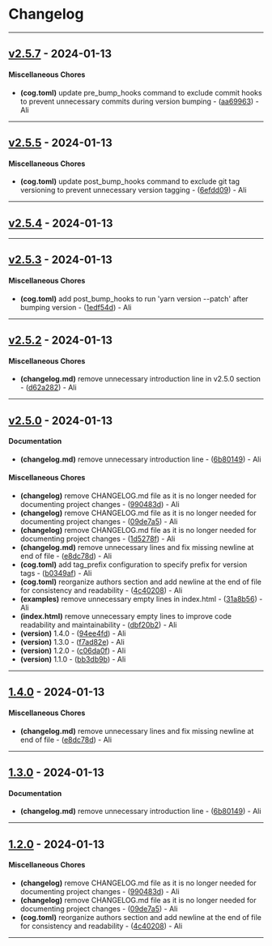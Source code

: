 # Changelog

- - -
## [v2.5.7](https://github.com/alisaitteke/seatmap-canvas/compare/v2.5.6..v2.5.7) - 2024-01-13
#### Miscellaneous Chores
- **(cog.toml)** update pre_bump_hooks command to exclude commit hooks to prevent unnecessary commits during version bumping - ([aa69963](https://github.com/alisaitteke/seatmap-canvas/commit/aa69963c36895adf093fa1b166339685ec877d7b)) - Ali

- - -


## [v2.5.5](https://github.com/alisaitteke/seatmap-canvas/compare/v2.5.4..v2.5.5) - 2024-01-13
#### Miscellaneous Chores
- **(cog.toml)** update post_bump_hooks command to exclude git tag versioning to prevent unnecessary version tagging - ([6efdd09](https://github.com/alisaitteke/seatmap-canvas/commit/6efdd09309886ddd455ff1dcdc0866ea22f75652)) - Ali

- - -

## [v2.5.4](https://github.com/alisaitteke/seatmap-canvas/compare/v2.5.3..v2.5.4) - 2024-01-13

- - -

## [v2.5.3](https://github.com/alisaitteke/seatmap-canvas/compare/v2.5.2..v2.5.3) - 2024-01-13
#### Miscellaneous Chores
- **(cog.toml)** add post_bump_hooks to run 'yarn version --patch' after bumping version - ([1edf54d](https://github.com/alisaitteke/seatmap-canvas/commit/1edf54d81b6660aa72a60f0ae737d176006bb91b)) - Ali

- - -

## [v2.5.2](https://github.com/alisaitteke/seatmap-canvas/compare/v2.5.1..v2.5.2) - 2024-01-13
#### Miscellaneous Chores
- **(changelog.md)** remove unnecessary introduction line in v2.5.0 section - ([d62a282](https://github.com/alisaitteke/seatmap-canvas/commit/d62a2820b703307506d2ffe9267091912e18f0e8)) - Ali

- - -

## [v2.5.0](https://github.com/alisaitteke/seatmap-canvas/compare/v2.4.0..v2.5.0) - 2024-01-13
#### Documentation
- **(changelog.md)** remove unnecessary introduction line - ([6b80149](https://github.com/alisaitteke/seatmap-canvas/commit/6b80149bea74e32692dc3756d43e32f396c87512)) - Ali
#### Miscellaneous Chores
- **(changelog)** remove CHANGELOG.md file as it is no longer needed for documenting project changes - ([990483d](https://github.com/alisaitteke/seatmap-canvas/commit/990483df8021d41f5e2b0963c607e4a1de8d19c0)) - Ali
- **(changelog)** remove CHANGELOG.md file as it is no longer needed for documenting project changes - ([09de7a5](https://github.com/alisaitteke/seatmap-canvas/commit/09de7a5b9968a82d1bca502fb35d620761ef4e0b)) - Ali
- **(changelog)** remove CHANGELOG.md file as it is no longer needed for documenting project changes - ([1d5278f](https://github.com/alisaitteke/seatmap-canvas/commit/1d5278f0904fa56e5c6ab62ddb3b69991f2e7d90)) - Ali
- **(changelog.md)** remove unnecessary lines and fix missing newline at end of file - ([e8dc78d](https://github.com/alisaitteke/seatmap-canvas/commit/e8dc78d925953e0f101f5913d931707b8350b699)) - Ali
- **(cog.toml)** add tag_prefix configuration to specify prefix for version tags - ([b0349af](https://github.com/alisaitteke/seatmap-canvas/commit/b0349afbae0f106e90b249f2685d3c19db855ce3)) - Ali
- **(cog.toml)** reorganize authors section and add newline at the end of file for consistency and readability - ([4c40208](https://github.com/alisaitteke/seatmap-canvas/commit/4c40208813c8d0be11f6bc03ae798f687ec3f602)) - Ali
- **(examples)** remove unnecessary empty lines in index.html - ([31a8b56](https://github.com/alisaitteke/seatmap-canvas/commit/31a8b568191f2ef3c1ca950d982302572d8eb0a3)) - Ali
- **(index.html)** remove unnecessary empty lines to improve code readability and maintainability - ([dbf20b2](https://github.com/alisaitteke/seatmap-canvas/commit/dbf20b2184f7a447c24d93751e139284d76dc8e0)) - Ali
- **(version)** 1.4.0 - ([94ee4fd](https://github.com/alisaitteke/seatmap-canvas/commit/94ee4fd7ae5f8191da0c27eea871a9d99738ccd8)) - Ali
- **(version)** 1.3.0 - ([f7ad82e](https://github.com/alisaitteke/seatmap-canvas/commit/f7ad82e0dc3437d0789ada5e56cce671ccb0d35c)) - Ali
- **(version)** 1.2.0 - ([c06da0f](https://github.com/alisaitteke/seatmap-canvas/commit/c06da0ffb14aa31439d0ff9961a827f795e642c6)) - Ali
- **(version)** 1.1.0 - ([bb3db9b](https://github.com/alisaitteke/seatmap-canvas/commit/bb3db9b105406210a70e746e504a3a5c69d80aed)) - Ali

- - -

## [1.4.0](https://github.com/alisaitteke/seatmap-canvas/compare/1.3.0..1.4.0) - 2024-01-13
#### Miscellaneous Chores
- **(changelog.md)** remove unnecessary lines and fix missing newline at end of file - ([e8dc78d](https://github.com/alisaitteke/seatmap-canvas/commit/e8dc78d925953e0f101f5913d931707b8350b699)) - Ali

- - -

## [1.3.0](https://github.com/alisaitteke/seatmap-canvas/compare/1.2.0..1.3.0) - 2024-01-13
#### Documentation
- **(changelog.md)** remove unnecessary introduction line - ([6b80149](https://github.com/alisaitteke/seatmap-canvas/commit/6b80149bea74e32692dc3756d43e32f396c87512)) - Ali

- - -

## [1.2.0](https://github.com/alisaitteke/seatmap-canvas/compare/1.1.0..1.2.0) - 2024-01-13
#### Miscellaneous Chores
- **(changelog)** remove CHANGELOG.md file as it is no longer needed for documenting project changes - ([990483d](https://github.com/alisaitteke/seatmap-canvas/commit/990483df8021d41f5e2b0963c607e4a1de8d19c0)) - Ali
- **(changelog)** remove CHANGELOG.md file as it is no longer needed for documenting project changes - ([09de7a5](https://github.com/alisaitteke/seatmap-canvas/commit/09de7a5b9968a82d1bca502fb35d620761ef4e0b)) - Ali
- **(cog.toml)** reorganize authors section and add newline at the end of file for consistency and readability - ([4c40208](https://github.com/alisaitteke/seatmap-canvas/commit/4c40208813c8d0be11f6bc03ae798f687ec3f602)) - Ali

- - -